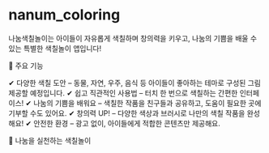 # nanum_coloring
나눔색칠놀이는 아이들이 자유롭게 색칠하며 창의력을 키우고, 나눔의 기쁨을 배울 수 있는 특별한 색칠놀이 앱입니다!

🎨 주요 기능

✔ 다양한 색칠 도안 – 동물, 자연, 우주, 음식 등 아이들이 좋아하는 테마로 구성된 그림 제공할 예정입니다.
✔ 쉽고 직관적인 사용법 – 터치 한 번으로 색칠하는 간편한 인터페이스!
✔ 나눔의 기쁨을 배워요 – 색칠한 작품을 친구들과 공유하고, 도움이 필요한 곳에 기부할 수도 있어요.
✔ 창의력 UP! – 다양한 색상과 브러시로 나만의 색칠 작품을 완성해요!
✔ 안전한 환경 – 광고 없이, 아이들에게 적합한 콘텐츠만 제공해요.

💖 나눔을 실천하는 색칠놀이
